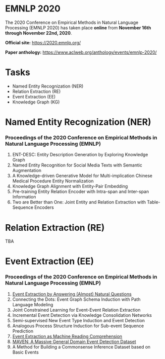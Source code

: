 # EMNLP 2020
The 2020 Conference on Empirical Methods in Natural Language Processing (EMNLP 2020) has taken place **online** from **November 16th through November 22nd, 2020**.
  
**Official site:** <https://2020.emnlp.org/>
  
**Paper anthology:** <https://www.aclweb.org/anthology/events/emnlp-2020/>
# Tasks
- Named Entity Recognization (NER)
- Relation Extraction (RE)
- Event Extraction (EE)
- Knowledge Graph (KG)
# Named Entity Recognization (NER)
### Proceedings of the 2020 Conference on Empirical Methods in Natural Language Processing (EMNLP)
1. ENT-DESC: Entity Description Generation by Exploring Knowledge Graph
2. Named Entity Recognition for Social Media Texts with Semantic Augmentation
3. A Knowledge-driven Generative Model for Multi-implication Chinese Medical Procedure Entity Normalization
4. Knowledge Graph Alignment with Entity-Pair Embedding
5. Pre-training Entity Relation Encoder with Intra-span and Inter-span Information
6. Two are Better than One: Joint Entity and Relation Extraction with Table-Sequence Encoders

# Relation Extraction (RE)
TBA
# Event Extraction (EE)
### Proceedings of the 2020 Conference on Empirical Methods in Natural Language Processing (EMNLP)
1. [Event Extraction by Answering (Almost) Natural Questions](https://github.com/Clearailhc/KG-NLP-Papers/blob/main/EMNLP/2020/EE/1.%20Event%20Extraction%20by%20Answering%20(Almost)%20Natural%20Questions.md)
2. Connecting the Dots: Event Graph Schema Induction with Path Language Modeling
3. Joint Constrained Learning for Event-Event Relation Extraction
4. Incremental Event Detection via Knowledge Consolidation Networks
5. Semi-supervised New Event Type Induction and Event Detection
6. Analogous Process Structure Induction for Sub-event Sequence Prediction
7. [Event Extraction as Machine Reading Comprehension](https://github.com/Clearailhc/KG-NLP-Papers/blob/main/EMNLP/2020/EE/7.%20Event%20Extraction%20as%20Machine%20Reading%20Comprehension.md)
8. [MAVEN: A Massive General Domain Event Detection Dataset](https://github.com/Clearailhc/KG-NLP-Papers/blob/main/EMNLP/2020/EE/8.%20MAVEN_A%20Massive%20General%20Domain%20Event%20Detection%20Dataset.md)
9. A Method for Building a Commonsense Inference Dataset based on Basic Events